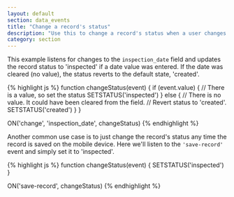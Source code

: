 ```yaml
---
layout: default
section: data_events
title: "Change a record's status"
description: "Use this to change a record's status when a user changes a specific field or when the record is saved."
category: section
---
```


This example listens for changes to the `inspection_date` field and updates the record status to 'inspected' if a date value was entered. If the date was cleared (no value), the status reverts to the default state, 'created'.

{% highlight  js %}
function changeStatus(event) {
  if (event.value) {
    // There is a value, so set the status
  	SETSTATUS('inspected')
  } else {
    // There is no value. It could have been cleared from the field.
    // Revert status to 'created'.
  	SETSTATUS('created')
  }
}

ON('change', 'inspection_date', changeStatus)
{% endhighlight %}

Another common use case is to just change the record's status any time the record is saved on the mobile device. Here we'll listen to the `'save-record'` event and simply set it to 'inspected'.

{% highlight  js %}
function changeStatus(event) {
  SETSTATUS('inspected')
}

ON('save-record', changeStatus)
{% endhighlight %}
